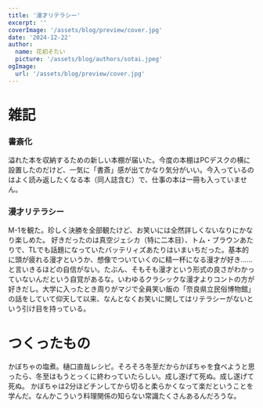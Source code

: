 ```yaml
---
title: '漫才リテラシー'
excerpt: ''
coverImage: '/assets/blog/preview/cover.jpg'
date: '2024-12-22'
author:
  name: 花初そたい
  picture: '/assets/blog/authors/sotai.jpeg'
ogImage:
  url: '/assets/blog/preview/cover.jpg'
---
```

# 雑記
### 書斎化
溢れた本を収納するための新しい本棚が届いた。今度の本棚はPCデスクの横に設置したのだけど、一気に「書斎」感が出てかなり気分がいい。今入っているのはよく読み返したくなる本（同人誌含む）で、仕事の本は一冊も入っていません。

### 漫才リテラシー
M-1を観た。珍しく決勝を全部観たけど、お笑いには全然詳しくないなりにかなり楽しめた。
好きだったのは真空ジェシカ（特に二本目）、トム・ブラウンあたりで、TLでも話題になっていたバッテリィズあたりはいまいちだった。基本的に頭が疲れる漫才というか、想像でついていくのに精一杯になる漫才が好き……と言いきるほどの自信がない。たぶん、そもそも漫才という形式の良さがわかっていないんだという自覚があるな。いわゆるクラシックな漫才よりコントの方が好きだし。大学に入ったとき周りがマジで全員笑い飯の「奈良県立民俗博物館」の話をしていて仰天して以来、なんとなくお笑いに関してはリテラシーがないという引け目を持っている。

# つくったもの
かぼちゃの塩煮。樋口直哉レシピ。そろそろ冬至だからかぼちゃを食べようと思ったら、冬至はもうとっくに終わっていたらしい。成し遂げて死ぬ。成し遂げて死ぬ。
かぼちゃは2分ほどチンしてから切ると柔らかくなって楽だということを学んだ。なんかこういう料理関係の知らない常識たくさんあるんだろうな。